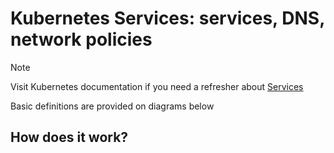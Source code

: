 # Kubernetes Services: services, DNS, network policies <!-- {docsify-ignore-all} -->

> [!NOTE]
> Visit Kubernetes documentation if you need a refresher about [Services](https://kubernetes.io/docs/concepts/services-networking/service/)
>
> Basic definitions are provided on diagrams below

## How does it work?